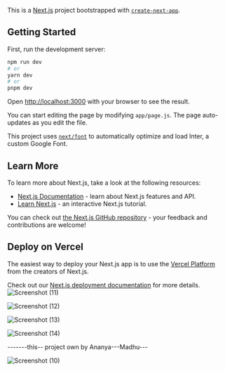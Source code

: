 This is a [Next.js](https://nextjs.org/) project bootstrapped with [`create-next-app`](https://github.com/vercel/next.js/tree/canary/packages/create-next-app).

## Getting Started

First, run the development server:

```bash
npm run dev
# or
yarn dev
# or
pnpm dev
```

Open [http://localhost:3000](http://localhost:3000) with your browser to see the result.

You can start editing the page by modifying `app/page.js`. The page auto-updates as you edit the file.

This project uses [`next/font`](https://nextjs.org/docs/basic-features/font-optimization) to automatically optimize and load Inter, a custom Google Font.

## Learn More

To learn more about Next.js, take a look at the following resources:

- [Next.js Documentation](https://nextjs.org/docs) - learn about Next.js features and API.
- [Learn Next.js](https://nextjs.org/learn) - an interactive Next.js tutorial.

You can check out [the Next.js GitHub repository](https://github.com/vercel/next.js/) - your feedback and contributions are welcome!

## Deploy on Vercel

The easiest way to deploy your Next.js app is to use the [Vercel Platform](https://vercel.com/new?utm_medium=default-template&filter=next.js&utm_source=create-next-app&utm_campaign=create-next-app-readme) from the creators of Next.js.

Check out our [Next.js deployment documentation](https://nextjs.org/docs/deployment) for more details.
![Screenshot (11)](https://github.com/ER-ARMAN/Ratham-assessment/assets/122722847/412bbec1-c5c0-47d0-af2e-4fa6bccfd04b)


![Screenshot (12)](https://github.com/ER-ARMAN/Ratham-assessment/assets/122722847/5afdc127-22cc-4e74-885d-ba6f5a3a7c3c)


![Screenshot (13)](https://github.com/ER-ARMAN/Ratham-assessment/assets/122722847/32ce65d2-1d24-4aca-8075-87121180571e)


![Screenshot (14)](https://github.com/ER-ARMAN/Ratham-assessment/assets/122722847/cdd526a4-6888-42dc-8ea8-766eb9612f5f)


-------this-- project own by Ananya---Madhu---



![Screenshot (10)](https://github.com/ER-ARMAN/Ratham-assessment/assets/122722847/eab9f857-ce4e-43fd-b2b0-4052f84640bc)


